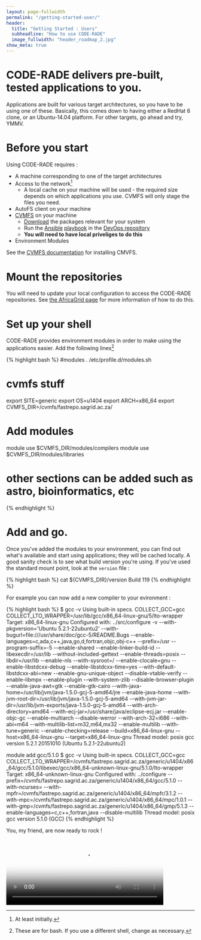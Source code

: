 ```yaml
---
layout: page-fullwidth
permalink: "/getting-started-user/"
header:
  title: "Getting Started : Users"
  subheadline: "How to use CODE-RADE"
  image_fullwidth: "header_roadmap_2.jpg"
show_meta: true
---
```


# CODE-RADE delivers pre-built, tested applications to you.

Applications are built for various target architectures, so you have to be using one of these. Basically, this comes down to having either a RedHat 6 clone, or an Ubuntu-14.04 platform. For other targets, go ahead and try, YMMV.

# Before you start

Using CODE-RADE requires :

  - A machine corresponding to one of the target architectures
  - Access to the network[^Initial]
    - A local cache on your machine will be used - the required size depends on which applications you use. CVMFS will only stage the files you need.
  - AutoFS client on your machine
  - [CVMFS](http://cernvm.cern.ch/portal/filesystem/) on your machine
    - [Download](http://cernvm.cern.ch/portal/filesystem/downloads#cvmfs) the packages relevant for your system
    - Run the [Ansible](http://www.ansible.com) [playbook](https://github.com/AAROC/DevOps/blob/master/Ansible/cvmfs.yml) in the [DevOps repository](http://github.com/AAROC/DevOps)
    - **You will need to have local priveliges to do this**
  - Environment Modules

See the [CVMFS documentation](http://cernvm.cern.ch/portal/filesystem/techinformation) for installing CMVFS.

# Mount the repositories

You will need to update your local configuration to access the CODE-RADE repositories. See [the AfricaGrid page](http://www.africa-grid.org/cvmfs/) for more information of how to do this.

# Set up your shell

CODE-RADE provides environment modules in order to make using the applications easier. Add the following lines[^bash]

{% highlight bash %}
#modules
. /etc/profile.d/modules.sh
# cvmfs stuff
export SITE=generic
export OS=u1404
export ARCH=x86_64
export CVMFS_DIR=/cvmfs/fastrepo.sagrid.ac.za/

# Add modules
module use $CVMFS_DIR/modules/compilers
module use $CVMFS_DIR/modules/libraries
#  other sections can be added such as astro, bioinformatics, etc
{% endhighlight %}

# Add and go.

Once you've added the modules to your environment, you can find out what's available and start using applications; they will be cached locally. A good sanity check is to see what build version you're using. If you've used the standard mount point, look at the <code>version</code> file :

{% highlight bash %}
cat ${CVMFS_DIR}/version
Build 119
{% endhighlight %}

For example you can now add a new compiler to your evironment :

{% highlight bash %}
$ gcc -v
Using built-in specs.
COLLECT_GCC=gcc
COLLECT_LTO_WRAPPER=/usr/lib/gcc/x86_64-linux-gnu/5/lto-wrapper
Target: x86_64-linux-gnu
Configured with: ../src/configure -v --with-pkgversion='Ubuntu 5.2.1-22ubuntu2' --with-bugurl=file:///usr/share/doc/gcc-5/README.Bugs --enable-languages=c,ada,c++,java,go,d,fortran,objc,obj-c++ --prefix=/usr --program-suffix=-5 --enable-shared --enable-linker-build-id --libexecdir=/usr/lib --without-included-gettext --enable-threads=posix --libdir=/usr/lib --enable-nls --with-sysroot=/ --enable-clocale=gnu --enable-libstdcxx-debug --enable-libstdcxx-time=yes --with-default-libstdcxx-abi=new --enable-gnu-unique-object --disable-vtable-verify --enable-libmpx --enable-plugin --with-system-zlib --disable-browser-plugin --enable-java-awt=gtk --enable-gtk-cairo --with-java-home=/usr/lib/jvm/java-1.5.0-gcj-5-amd64/jre --enable-java-home --with-jvm-root-dir=/usr/lib/jvm/java-1.5.0-gcj-5-amd64 --with-jvm-jar-dir=/usr/lib/jvm-exports/java-1.5.0-gcj-5-amd64 --with-arch-directory=amd64 --with-ecj-jar=/usr/share/java/eclipse-ecj.jar --enable-objc-gc --enable-multiarch --disable-werror --with-arch-32=i686 --with-abi=m64 --with-multilib-list=m32,m64,mx32 --enable-multilib --with-tune=generic --enable-checking=release --build=x86_64-linux-gnu --host=x86_64-linux-gnu --target=x86_64-linux-gnu
Thread model: posix
gcc version 5.2.1 20151010 (Ubuntu 5.2.1-22ubuntu2)

module add gcc/5.1.0
$ gcc -v
Using built-in specs.
COLLECT_GCC=gcc
COLLECT_LTO_WRAPPER=/cvmfs/fastrepo.sagrid.ac.za/generic/u1404/x86_64/gcc/5.1.0/libexec/gcc/x86_64-unknown-linux-gnu/5.1.0/lto-wrapper
Target: x86_64-unknown-linux-gnu
Configured with: ../configure --prefix=/cvmfs/fastrepo.sagrid.ac.za/generic/u1404/x86_64/gcc/5.1.0 --with-ncurses= --with-mpfr=/cvmfs/fastrepo.sagrid.ac.za/generic/u1404/x86_64/mpfr/3.1.2 --with-mpc=/cvmfs/fastrepo.sagrid.ac.za/generic/u1404/x86_64/mpc/1.0.1 --with-gmp=/cvmfs/fastrepo.sagrid.ac.za/generic/u1404/x86_64/gmp/5.1.3 --enable-languages=c,c++,fortran,java --disable-multilib
Thread model: posix
gcc version 5.1.0 (GCC)
{% endhighlight %}

You, my friend, are now ready to rock !

<video id="gif-mp4" poster="https://media.giphy.com/media/V2Ylf5EhsUPMQ/200_s.gif" style="margin:0;padding:0" autoplay="" loop="" height="176" width="420">
            <source src="https://media.giphy.com/media/V2Ylf5EhsUPMQ/giphy.mp4" type="video/mp4">
            Your browser does not support the mp4 video codec.
</video>

[^Initial]: At least initially.
[^bash]: These are for bash. If you use a different shell, change as necessary.
